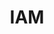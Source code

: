 ---
layout: post
title: "IAM"
description: "아마존 웹서비스를 시작하는 기술"
categories: [AWS]
tags: [아마존 웹서비스를 시작하는 기술, AWS]
redirect_from:
  - /2020/08/20/
---